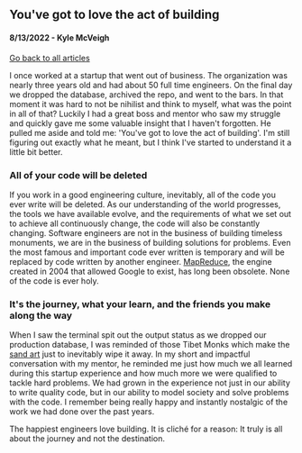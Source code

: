 ## You've got to love the act of building
#### 8/13/2022 - Kyle McVeigh
[Go back to all articles](../../)

I once worked at a startup that went out of business. The organization was nearly three years old and had about 50 full time engineers. On the final day we dropped the database, archived the repo, and went to the bars. In that moment it was hard to not be nihilist and think to myself, what was the point in all of that? Luckily I had a great boss and mentor who saw my struggle and quickly gave me some valuable insight that I haven't forgotten. He pulled me aside and told me: 'You've got to love the act of building'. I'm still figuring out exactly what he meant, but I think I've started to understand it a little bit better.

### All of your code will be deleted
If you work in a good engineering culture, inevitably, all of the code you ever write will be deleted. As our understanding of the world progresses, the tools we have available evolve, and the requirements of what we set out to achieve all continuously change, the code will also be constantly changing. Software engineers are not in the business of building timeless monuments, we are in the business of building solutions for problems. Even the most famous and important code ever written is temporary and will be replaced by code written by another engineer. [MapReduce](https://en.wikipedia.org/wiki/MapReduce), the engine created in 2004 that allowed Google to exist, has long been obsolete. None of the code is ever holy. 

### It's the journey, what your learn, and the friends you make along the way
When I saw the terminal spit out the output status as we dropped our production database, I was reminded of those Tibet Monks which make the [sand art](https://en.wikipedia.org/wiki/Sand_mandala) just to inevitably wipe it away. In my short and impactful conversation with my mentor, he reminded me just how much we all learned during this startup experience and how much more we were qualified to tackle hard problems. We had grown in the experience not just in our ability to write quality code, but in our ability to model society and solve problems with the code. I remember being really happy and instantly nostalgic of the work we had done over the past years. 

The happiest engineers love building. It is cliché for a reason: It truly is all about the journey and not the destination. 